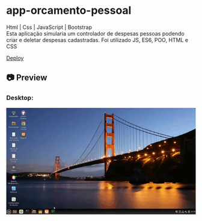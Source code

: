 # app-orcamento-pessoal

<p>
Html | Css | JavaScript | Bootstrap<br>
Esta aplicação simularia um controlador de despesas pessoas podendo criar e deletar despesas cadastradas. Foi utilizado JS, ES6, POO, HTML e CSS
</p>

[Deploy](https://app-orcamento-pessoal-jfvib9ao8-lucasfpds.vercel.app/)<br>

<h2>📷 Preview</h2>
<h3>Desktop:</h3>
<img src="./cinnamon-20210408-15.gif">
